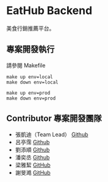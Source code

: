 # EatHub Backend

美食行銷推薦平台。

## 專案開發執行

請參閱 Makefile

```
make up env=local
make down env=local

make up env=prod
make down env=prod
```

## Contributor 專案開發團隊

- 張凱迪（Team Lead） [Github](https://github.com/kdchang)
- 呂亭霈 [Github](https://github.com/Ting-gif)
- 劉添順 [Github](https://github.com/skysoon1406)
- 潘奕丞 [Github](https://github.com/s30175175)
- 梁雅絜 [GitHub](https://github.com/comea22)
- 謝旻澔 [GitHub](https://github.com/qWer79790922)
